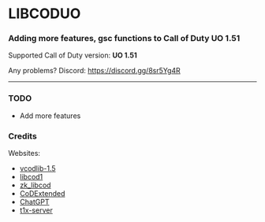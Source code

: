 # LIBCODUO
### Adding more features, gsc functions to Call of Duty UO 1.51

Supported Call of Duty version: **UO 1.51**

Any problems? Discord: https://discord.gg/8sr5Yg4R
___

### TODO
- Add more features

### Credits

Websites:

- [vcodlib-1.5](https://github.com/SADMANGaming/vcodlib-1.5)
- [libcod1](https://github.com/cod1dev/libcod1/)
- [zk_libcod](https://github.com/ibuddieat/zk_libcod/)
- [CoDExtended](https://github.com/xtnded/codextended/)
- [ChatGPT](https://chat.openai.com/)
- [t1x-server](https://github.com/Wolf-Pack-Clan/t1x-server/)

